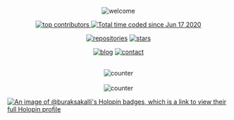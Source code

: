 <p align="center">
  <img src="https://user-images.githubusercontent.com/10114716/87131639-5d592a00-c29d-11ea-931b-f67b7ade1ee5.gif" alt="welcome" />
</p>

<p align="center">
  <a href="https://user-badge.committers.top/uae_private/buraksakalli">
    <img src="https://user-badge.committers.top/uae_private/buraksakalli.svg" alt="top contributors"/>
  </a>
  <a href="https://wakatime.com/@9b00185b-24d1-4b40-b66a-6fe09eec8a1b">
    <img src="https://wakatime.com/badge/user/9b00185b-24d1-4b40-b66a-6fe09eec8a1b.svg" alt="Total time coded since Jun 17 2020" />
  </a>
</p>

<p align="center">
  <a href="https://github.com/buraksakalli?tab=repositories"><img src="https://user-images.githubusercontent.com/10114716/87132515-a9589e80-c29e-11ea-8d13-7e4cbbba98c3.jpg" alt="repositories" /></a>
  <a href="https://github.com/buraksakalli?tab=stars"><img src="https://user-images.githubusercontent.com/10114716/87132518-a9589e80-c29e-11ea-9081-68332974163c.jpg" alt="stars" /></a>
</p>

<p align="center">
  <a href="https://www.buraksakalli.org" target="_blank"><img src="https://user-images.githubusercontent.com/10114716/87132525-a9f13500-c29e-11ea-9082-356fa979b6cc.jpg" alt="blog" /></a>
  <a href="mailto:burak@buraksakalli.org"><img src="https://user-images.githubusercontent.com/10114716/87132512-a8c00800-c29e-11ea-8852-f942e1dde770.jpg" alt="contact" /></a>
</p>

<p align="center">
  <br />
  <img src="https://user-images.githubusercontent.com/10114716/87132963-503d3a80-c29f-11ea-9fe4-db065a2f7b42.JPG" alt="counter" />
  <br/><br/>
  <img src="https://digital-hit-counter-prototype-eight.vercel.app/api/counter/buraksakalli" alt="counter" />
</p>

[![An image of @buraksakalli's Holopin badges, which is a link to view their full Holopin profile](https://holopin.me/buraksakalli)](https://holopin.io/@buraksakalli)

